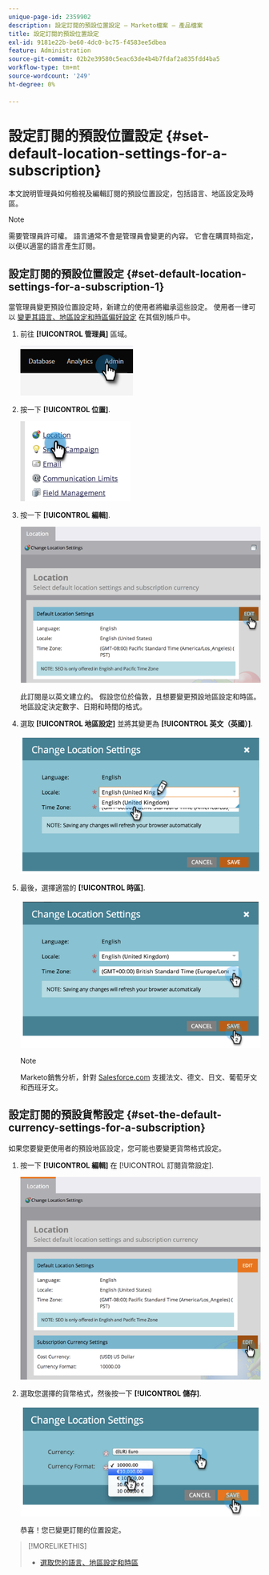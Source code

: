 ```yaml
---
unique-page-id: 2359902
description: 設定訂閱的預設位置設定 — Marketo檔案 — 產品檔案
title: 設定訂閱的預設位置設定
exl-id: 9181e22b-be60-4dc0-bc75-f4583ee5dbea
feature: Administration
source-git-commit: 02b2e39580c5eac63de4b4b7fdaf2a835fdd4ba5
workflow-type: tm+mt
source-wordcount: '249'
ht-degree: 0%

---
```


# 設定訂閱的預設位置設定 {#set-default-location-settings-for-a-subscription}

本文說明管理員如何檢視及編輯訂閱的預設位置設定，包括語言、地區設定及時區。

>[!NOTE]
>
>需要管理員許可權。 語言通常不會是管理員會變更的內容。 它會在購買時指定，以便以適當的語言產生訂閱。

## 設定訂閱的預設位置設定 {#set-default-location-settings-for-a-subscription-1}

當管理員變更預設位置設定時，新建立的使用者將繼承這些設定。 使用者一律可以 [變更其語言、地區設定和時區偏好設定](/help/marketo/product-docs/administration/settings/select-your-language-locale-and-time-zone.md) 在其個別帳戶中。

1. 前往 **[!UICONTROL 管理員]** 區域。

   ![](assets/set-default-location-settings-for-a-subscription-1.png)

1. 按一下 **[!UICONTROL 位置]**.

   ![](assets/set-default-location-settings-for-a-subscription-2.png)

1. 按一下 **[!UICONTROL 編輯]**.

   ![](assets/set-default-location-settings-for-a-subscription-3.png)

   此訂閱是以英文建立的。 假設您位於倫敦，且想要變更預設地區設定和時區。 地區設定決定數字、日期和時間的格式。

1. 選取 **[!UICONTROL 地區設定]** 並將其變更為 **[!UICONTROL 英文（英國）]**.

   ![](assets/set-default-location-settings-for-a-subscription-4.png)

1. 最後，選擇適當的 **[!UICONTROL 時區]**.

   ![](assets/set-default-location-settings-for-a-subscription-5.png)

   >[!NOTE]
   >
   >Marketo銷售分析，針對 [Salesforce.com](https://salesforce.com/) 支援法文、德文、日文、葡萄牙文和西班牙文。

## 設定訂閱的預設貨幣設定 {#set-the-default-currency-settings-for-a-subscription}

如果您要變更使用者的預設地區設定，您可能也要變更貨幣格式設定。

1. 按一下 **[!UICONTROL 編輯]** 在 [!UICONTROL 訂閱貨幣設定].

   ![](assets/set-default-location-settings-for-a-subscription-6.png)

1. 選取您選擇的貨幣格式，然後按一下 **[!UICONTROL 儲存]**.

   ![](assets/set-default-location-settings-for-a-subscription-7.png)

   恭喜！您已變更訂閱的位置設定。

>[!MORELIKETHIS]
>
>* [選取您的語言、地區設定和時區](/help/marketo/product-docs/administration/settings/select-your-language-locale-and-time-zone.md)
